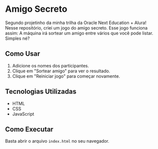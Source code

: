 # Amigo Secreto

Segundo projetinho da minha trilha da Oracle Next Education + Alura! Nesse repositório, criei um jogo do amigo secreto. Esse jogo funciona assim: A máquina irá sortear um amigo entre vários que você pode listar. Simples né?

## Como Usar
1. Adicione os nomes dos participantes.
2. Clique em "Sortear amigo" para ver o resultado.
3. Clique em "Reiniciar jogo" para começar novamente.

## Tecnologias Utilizadas
- HTML
- CSS
- JavaScript

## Como Executar
Basta abrir o arquivo `index.html` no seu navegador.
